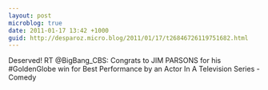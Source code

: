 ```yaml
---
layout: post
microblog: true
date: 2011-01-17 13:42 +1000
guid: http://desparoz.micro.blog/2011/01/17/t26846726119751682.html
---
```

Deserved! RT @BigBang_CBS: Congrats to JIM PARSONS for his #GoldenGlobe win for Best Performance by an Actor In A Television Series - Comedy
